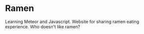 Ramen
=====

Learning Meteor and Javascript. Website for sharing ramen eating experience. Who doesn't like ramen?
